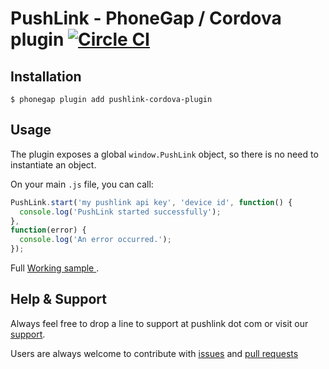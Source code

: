 # PushLink - PhoneGap / Cordova plugin [![Circle CI](https://circleci.com/gh/pushlink/pushlink-phonegap/tree/master.svg?style=svg&circle-token=bb31d76d18c780f6594f35a72d0a3e586914f176)](https://circleci.com/gh/pushlink/pushlink-phonegap/tree/master)

## Installation

```
$ phonegap plugin add pushlink-cordova-plugin
```
## Usage

The plugin exposes a global `window.PushLink` object, so there is no need to instantiate an object.

On your main `.js` file, you can call:

```javascript
PushLink.start('my pushlink api key', 'device id', function() {
  console.log('PushLink started successfully');
},
function(error) {
  console.log('An error occurred.');
});
```

Full [Working sample ](https://github.com/pushlink/pushlink-phonegap-sample).


## Help & Support

Always feel free to drop a line to support at pushlink dot com or visit our [support](https://www.push-link.com/support.xhtml).

Users are always welcome to contribute with [issues](https://github.com/pushlink/pushlink-phonegap/issues) and [pull requests](https://github.com/pushlink/pushlink-phonegap/pulls)
